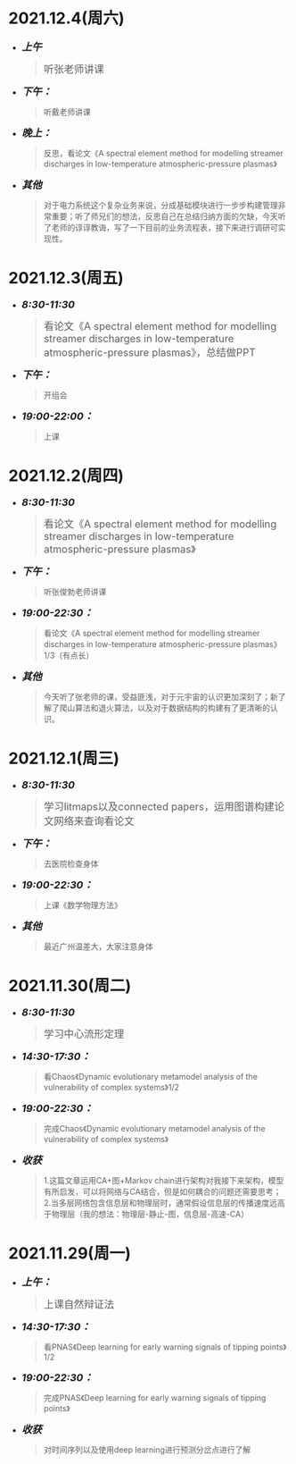 # 2021.12.4(周六)
* <font size=4>__*上午*__</font>
    > <font size=4>听张老师讲课</font>
* <font size=4>__*下午：*__</font>
    > 听戴老师讲课
* <font size=4>__*晚上：*__</font>
    > 反思，看论文《A spectral element method for modelling streamer discharges in low-temperature atmospheric-pressure plasmas》
* <font size=4>__*其他*__</font>
    >对于电力系统这个复杂业务来说，分成基础模块进行一步步构建管理非常重要；听了师兄们的想法，反思自己在总结归纳方面的欠缺，今天听了老师的谆谆教诲，写了一下目前的业务流程表，接下来进行调研可实现性。

# 2021.12.3(周五)
* <font size=4>__*8:30-11:30*__</font>
    > <font size=4>看论文《A spectral element method for modelling streamer discharges in low-temperature atmospheric-pressure plasmas》，总结做PPT</font>
* <font size=4>__*下午：*__</font>
    > 开组会
* <font size=4>__*19:00-22:00：*__</font>
    > 上课

# 2021.12.2(周四)
* <font size=4>__*8:30-11:30*__</font>
    > <font size=4>看论文《A spectral element method for modelling streamer discharges in low-temperature atmospheric-pressure plasmas》</font>
* <font size=4>__*下午：*__</font>
    > 听张俊勃老师讲课
* <font size=4>__*19:00-22:30：*__</font>
    > 看论文《A spectral element method for modelling streamer discharges in low-temperature atmospheric-pressure plasmas》1/3（有点长）
* <font size=4>__*其他*__</font>
    >今天听了张老师的课，受益匪浅，对于元宇宙的认识更加深刻了；新了解了爬山算法和退火算法，以及对于数据结构的构建有了更清晰的认识。

# 2021.12.1(周三)
* <font size=4>__*8:30-11:30*__</font>
    > <font size=4>学习litmaps以及connected papers，运用图谱构建论文网络来查询看论文</font>
* <font size=4>__*下午：*__</font>
    > 去医院检查身体
* <font size=4>__*19:00-22:30：*__</font>
    > 上课《数学物理方法》
* <font size=4>__*其他*__</font>
    >最近广州温差大，大家注意身体
   

# 2021.11.30(周二)
* <font size=4>__*8:30-11:30*__</font>
    > <font size=4>学习中心流形定理</font>
* <font size=4>__*14:30-17:30：*__</font>
    > 看Chaos《Dynamic evolutionary metamodel analysis of the vulnerability of complex systems》1/2
* <font size=4>__*19:00-22:30：*__</font>
    > 完成Chaos《Dynamic evolutionary metamodel analysis of the vulnerability of complex systems》
* <font size=4>__*收获*__</font>
    >1.这篇文章运用CA+图+Markov chain进行架构对我接下来架构，模型有所启发，可以将网络与CA结合，但是如何耦合的问题还需要思考；</font>
    >2.当多层网络包含信息层和物理层时，通常假设信息层的传播速度远高于物理层（我的想法：物理层-静止-图，信息层-高速-CA）

# 2021.11.29(周一)
* <font size=4>__*上午：*__</font>
    > <font size=4>上课自然辩证法</font>
* <font size=4>__*14:30-17:30：*__</font>
    > 看PNAS《Deep learning for early warning signals of tipping points》1/2
* <font size=4>__*19:00-22:30：*__</font>
    > 完成PNAS《Deep learning for early warning signals of tipping points》
* <font size=4>__*收获*__</font>
    >对时间序列以及使用deep learning进行预测分岔点进行了解
